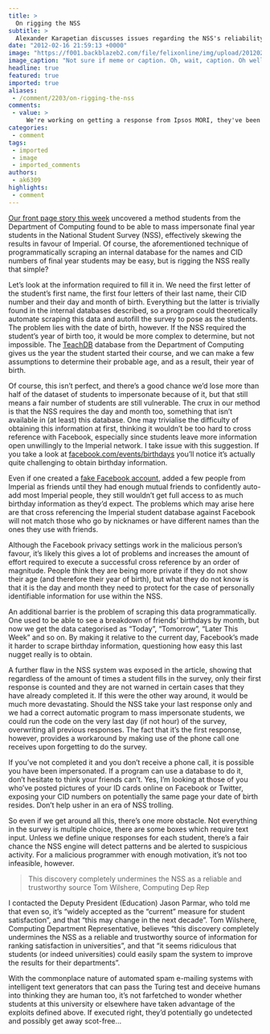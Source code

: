 ```yaml
---
title: >
  On rigging the NSS
subtitle: >
  Alexander Karapetian discusses issues regarding the NSS's reliability
date: "2012-02-16 21:59:13 +0000"
image: "https://f001.backblazeb2.com/file/felixonline/img/upload/201202162157-ams111-alex-k-meme.jpg"
image_caption: "Not sure if meme or caption. Oh, wait, caption. Oh well..."
headline: true
featured: true
imported: true
aliases:
 - /comment/2203/on-rigging-the-nss
comments:
 - value: >
     We're working on getting a response from Ipsos MORI, they've been unable to comment so far. I have spoken to some people who tested the survey before it was opened, and we maintain that they have weak identity verification because of the available inputs the NSS appears to take. I filled in my own NSS response using my CID, my name and date of birth from the website itself. If I had entered another valid CID with the associated name and details, I would be able to submit my reponse as another student and they would not be able to tell. <br> <br>The concept of mass impersonation is simply an upscaling and automation which reads an internal valid database. Our accusations of weak authentication are justified in that anyone can go and impersonate others right now with their responses being accepted and with Ipsos having no way to tell whether it is actually the student or a third party who responded.,If this is serious journalism you need to interview someone at Ipsos to understand how the survey works and how they ve
categories:
 - comment
tags:
 - imported
 - image
 - imported_comments
authors:
 - ak6309
highlights:
 - comment
---
```


[Our front page story this week](http://felixonline.co.uk/news/2212/flaws-exposed-in-national-student-survey/) uncovered a method students from the Department of Computing found to be able to mass impersonate final year students in the National Student Survey (NSS), effectively skewing the results in favour of Imperial. Of course, the aforementioned technique of programmatically scraping an internal database for the names and CID numbers of final year students may be easy, but is rigging the NSS really that simple?

Let’s look at the information required to fill it in. We need the first letter of the student’s first name, the first four letters of their last name, their CID number and their day and month of birth. Everything but the latter is trivially found in the internal databases described, so a program could theoretically automate scraping this data and autofill the survey to pose as the students. The problem lies with the date of birth, however. If the NSS required the student’s year of birth too, it would be more complex to determine, but not impossible. The [TeachDB](https://teachdb.doc.ic.ac.uk/) database from the Department of Computing gives us the year the student started their course, and we can make a few assumptions to determine their probable age, and as a result, their year of birth.

Of course, this isn’t perfect, and there’s a good chance we’d lose more than half of the dataset of students to impersonate because of it, but that still means a fair number of students are still vulnerable. The crux in our method is that the NSS requires the day and month too, something that isn’t available in (at least) this database. One may trivialise the difficulty of obtaining this information at first, thinking it wouldn’t be too hard to cross reference with Facebook, especially since students leave more information open unwillingly to the Imperial network. I take issue with this suggestion. If you take a look at [facebook.com/events/birthdays](http://facebook.com/events/birthdays) you’ll notice it’s actually quite challenging to obtain birthday information.

Even if one created a [fake Facebook account](http://felixonline.co.uk/news/1139/tricked-by-facebook-fraudster/), added a few people from Imperial as friends until they had enough mutual friends to confidently auto-add most Imperial people, they still wouldn’t get full access to as much birthday information as they’d expect. The problems which may arise here are that cross referencing the Imperial student database against Facebook will not match those who go by nicknames or have different names than the ones they use with friends.

Although the Facebook privacy settings work in the malicious person’s favour, it’s likely this gives a lot of problems and increases the amount of effort required to execute a successful cross reference by an order of magnitude. People think they are being more private if they do not show their age (and therefore their year of birth), but what they do not know is that it is the day and month they need to protect for the case of personally identifiable information for use within the NSS.

An additional barrier is the problem of scraping this data programmatically. One used to be able to see a breakdown of friends’ birthdays by month, but now we get the data categorised as “Today”, “Tomorrow”, “Later This Week” and so on. By making it relative to the current day, Facebook’s made it harder to scrape birthday information, questioning how easy this last nugget really is to obtain.

A further flaw in the NSS system was exposed in the article, showing that regardless of the amount of times a student fills in the survey, only their first response is counted and they are not warned in certain cases that they have already completed it. If this were the other way around, it would be much more devastating. Should the NSS take your last response only and we had a correct automatic program to mass impersonate students, we could run the code on the very last day (if not hour) of the survey, overwriting all previous responses. The fact that it’s the first response, however, provides a workaround by making use of the phone call one receives upon forgetting to do the survey.

If you’ve not completed it and you don’t receive a phone call, it is possible you have been impersonated. If a program can use a database to do it, don’t hesitate to think your friends can’t. Yes, I’m looking at those of you who’ve posted pictures of your ID cards online on Facebook or Twitter, exposing your CID numbers on potentially the same page your date of birth resides. Don’t help usher in an era of NSS trolling.

So even if we get around all this, there’s one more obstacle. Not everything in the survey is multiple choice, there are some boxes which require text input. Unless we define unique responses for each student, there’s a fair chance the NSS engine will detect patterns and be alerted to suspicious activity. For a malicious programmer with enough motivation, it’s not too infeasible, however.

> This discovery completely undermines the NSS as a reliable and trustworthy source
> Tom Wilshere, Computing Dep Rep

I contacted the Deputy President (Education) Jason Parmar, who told me that even so, it’s “widely accepted as the “current” measure for student satisfaction”, and that “this may change in the next decade”. Tom Wilshere, Computing Department Representative, believes “this discovery completely undermines the NSS as a reliable and trustworthy source of information for ranking satisfaction in universities”, and that “it seems ridiculous that students (or indeed universities) could easily spam the system to improve the results for their departments”.

With the commonplace nature of automated spam e-mailing systems with intelligent text generators that can pass the Turing test and deceive humans into thinking they are human too, it’s not farfetched to wonder whether students at this university or elsewhere have taken advantage of the exploits defined above. If executed right, they’d potentially go undetected and possibly get away scot-free…
